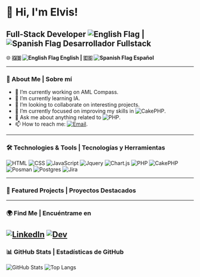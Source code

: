 # 👋 Hi, I'm Elvis!

## Full-Stack Developer ![English Flag](https://flagsapi.com/GB/flat/16.png) | ![Spanish Flag](https://flagsapi.com/ES/flat/16.png) Desarrollador Fullstack

🌐 **🇬🇧 ![English Flag](https://flagcdn.com/16x12/gb.png) English | 🇪🇸 ![Spanish Flag](https://flagcdn.com/16x12/es.png) Español**

---

### 🚀 About Me | Sobre mí

- 🔭 I’m currently working on AML Compass.
- 🌱 I’m currently learning IA.
- 👯 I’m looking to collaborate on interesting projects.
- 🤔 I’m currently focused on improving my skills in ![CakePHP](https://img.shields.io/badge/-cakephp-C92735?style=flat&logo=cakephp&logoColor=white).
- 💬 Ask me about anything related to ![PHP](https://img.shields.io/badge/-Php-396c94?style=flat&logo=Php&logoColor=white).
- 📫 How to reach me: [![Email](https://img.shields.io/badge/-Email-FF6347?style=flat&logo=gmail&logoColor=white)](mailto:evazquez@optimacompass.com).

---

### 🛠️ Technologies & Tools | Tecnologías y Herramientas

![HTML](https://img.shields.io/badge/-Html-e34f26?style=flat&logo=html5&logoColor=black)
![CSS](https://img.shields.io/badge/-CSS-0a7bbf?style=flat&logo=css3&logoColor=black)
![JavaScript](https://img.shields.io/badge/-JavaScript-FFEA00?style=flat&logo=javascript&logoColor=black)
![Jquery](https://img.shields.io/badge/-Jquery-0769AD?style=flat&logo=Jquery&logoColor=white)
![Chart.js](https://img.shields.io/badge/-Chart.js-fe819d?style=flat&logo=Chart.js&logoColor=white)
![PHP](https://img.shields.io/badge/-Php-396c94?style=flat&logo=Php&logoColor=white)
![CakePHP](https://img.shields.io/badge/-cakephp-C92735?style=flat&logo=cakephp&logoColor=white)
![Posman](https://img.shields.io/badge/-postman-EF5B25?style=flat&logo=postman&logoColor=white)
![Postgres](https://img.shields.io/badge/-Postgresql-396c94?style=flat&logo=Postgresql&logoColor=white)
![Jira](https://img.shields.io/badge/-jira-0053cd?style=flat&logo=jira&logoColor=white)

---

### 📌 Featured Projects | Proyectos Destacados



---

### 🌍 Find Me | Encuéntrame en

[![LinkedIn](https://img.shields.io/badge/-LinkedIn-0A66C2?style=flat&logo=linkedin&logoColor=white)](https://linkedin.com)
[![Dev](https://img.shields.io/badge/-Dev-000000?style=flat&logo=Dev&logoColor=white)](https://dev.to/evazquez)
---

### 📊 GitHub Stats | Estadísticas de GitHub

![GitHub Stats](https://github-readme-stats.vercel.app/api?username=evazquez2025&show_icons=true&hide_title=true&count_private=true&hide=prs)
![Top Langs](https://github-readme-stats.vercel.app/api/top-langs/?username=evazquez2025&layout=compact&langs_count=8)
